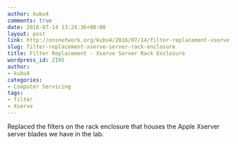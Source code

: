 ```yaml
---
author: kubu4
comments: true
date: 2016-07-14 13:24:36+00:00
layout: post
link: http://onsnetwork.org/kubu4/2016/07/14/filter-replacement-xserve-server-rack-enclosure/
slug: filter-replacement-xserve-server-rack-enclosure
title: Filter Replacement - Xserve Server Rack Enclosure
wordpress_id: 2195
author:
- kubu4
categories:
- Computer Servicing
tags:
- filter
- Xserve
---
```


Replaced the filters on the rack enclosure that houses the Apple Xserver server blades we have in the lab.
